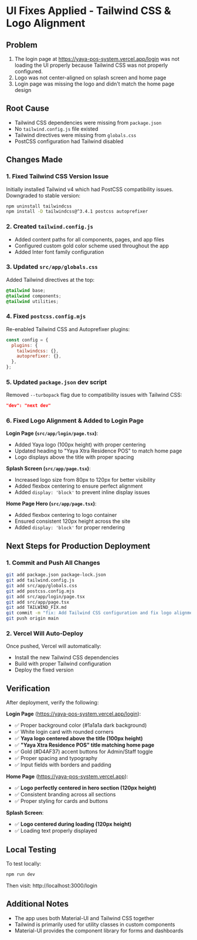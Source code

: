 # UI Fixes Applied - Tailwind CSS & Logo Alignment

## Problem
1. The login page at https://yaya-pos-system.vercel.app/login was not loading the UI properly because Tailwind CSS was not properly configured.
2. Logo was not center-aligned on splash screen and home page
3. Login page was missing the logo and didn't match the home page design

## Root Cause
- Tailwind CSS dependencies were missing from `package.json`
- No `tailwind.config.js` file existed
- Tailwind directives were missing from `globals.css`
- PostCSS configuration had Tailwind disabled

## Changes Made

### 1. Fixed Tailwind CSS Version Issue
Initially installed Tailwind v4 which had PostCSS compatibility issues. Downgraded to stable version:
```bash
npm uninstall tailwindcss
npm install -D tailwindcss@^3.4.1 postcss autoprefixer
```

### 2. Created `tailwind.config.js`
- Added content paths for all components, pages, and app files
- Configured custom gold color scheme used throughout the app
- Added Inter font family configuration

### 3. Updated `src/app/globals.css`
Added Tailwind directives at the top:
```css
@tailwind base;
@tailwind components;
@tailwind utilities;
```

### 4. Fixed `postcss.config.mjs`
Re-enabled Tailwind CSS and Autoprefixer plugins:
```javascript
const config = {
  plugins: {
    tailwindcss: {},
    autoprefixer: {},
  },
};
```

### 5. Updated `package.json` dev script
Removed `--turbopack` flag due to compatibility issues with Tailwind CSS:
```json
"dev": "next dev"
```

### 6. Fixed Logo Alignment & Added to Login Page
**Login Page (`src/app/login/page.tsx`)**:
- Added Yaya logo (100px height) with proper centering
- Updated heading to "Yaya Xtra Residence POS" to match home page
- Logo displays above the title with proper spacing

**Splash Screen (`src/app/page.tsx`)**:
- Increased logo size from 80px to 120px for better visibility
- Added flexbox centering to ensure perfect alignment
- Added `display: 'block'` to prevent inline display issues

**Home Page Hero (`src/app/page.tsx`)**:
- Added flexbox centering to logo container
- Ensured consistent 120px height across the site
- Added `display: 'block'` for proper rendering

## Next Steps for Production Deployment

### 1. Commit and Push All Changes
```bash
git add package.json package-lock.json
git add tailwind.config.js
git add src/app/globals.css
git add postcss.config.mjs
git add src/app/login/page.tsx
git add src/app/page.tsx
git add TAILWIND_FIX.md
git commit -m "fix: Add Tailwind CSS configuration and fix logo alignment across all pages"
git push origin main
```

### 2. Vercel Will Auto-Deploy
Once pushed, Vercel will automatically:
- Install the new Tailwind CSS dependencies
- Build with proper Tailwind configuration
- Deploy the fixed version

## Verification
After deployment, verify the following:

**Login Page** (https://yaya-pos-system.vercel.app/login):
- ✅ Proper background color (#1a1a1a dark background)
- ✅ White login card with rounded corners
- ✅ **Yaya logo centered above the title (100px height)**
- ✅ **"Yaya Xtra Residence POS" title matching home page**
- ✅ Gold (#D4AF37) accent buttons for Admin/Staff toggle
- ✅ Proper spacing and typography
- ✅ Input fields with borders and padding

**Home Page** (https://yaya-pos-system.vercel.app):
- ✅ **Logo perfectly centered in hero section (120px height)**
- ✅ Consistent branding across all sections
- ✅ Proper styling for cards and buttons

**Splash Screen**:
- ✅ **Logo centered during loading (120px height)**
- ✅ Loading text properly displayed

## Local Testing
To test locally:
```bash
npm run dev
```
Then visit: http://localhost:3000/login

## Additional Notes
- The app uses both Material-UI and Tailwind CSS together
- Tailwind is primarily used for utility classes in custom components
- Material-UI provides the component library for forms and dashboards
